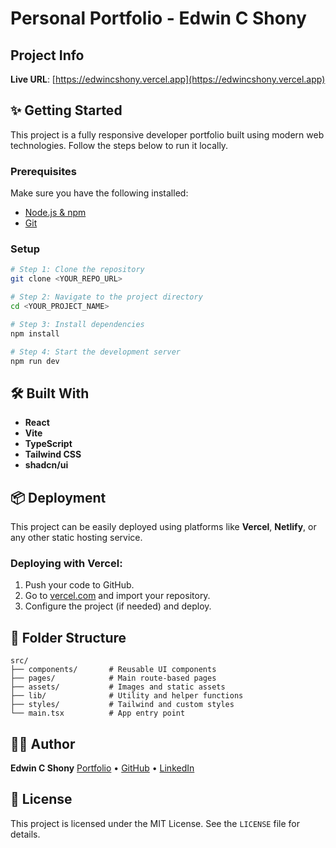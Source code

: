 # Personal Portfolio - Edwin C Shony

## Project Info

**Live URL**: [https://edwincshony.vercel.app](https://edwincshony.vercel.app)

## ✨ Getting Started

This project is a fully responsive developer portfolio built using modern web technologies. Follow the steps below to run it locally.

### Prerequisites

Make sure you have the following installed:

* [Node.js & npm](https://nodejs.org/)
* [Git](https://git-scm.com/)

### Setup

```bash
# Step 1: Clone the repository
git clone <YOUR_REPO_URL>

# Step 2: Navigate to the project directory
cd <YOUR_PROJECT_NAME>

# Step 3: Install dependencies
npm install

# Step 4: Start the development server
npm run dev
```

## 🛠️ Built With

* **React**
* **Vite**
* **TypeScript**
* **Tailwind CSS**
* **shadcn/ui**

## 📦 Deployment

This project can be easily deployed using platforms like **Vercel**, **Netlify**, or any other static hosting service.

### Deploying with Vercel:

1. Push your code to GitHub.
2. Go to [vercel.com](https://vercel.com) and import your repository.
3. Configure the project (if needed) and deploy.

## 📁 Folder Structure

```
src/
├── components/       # Reusable UI components
├── pages/            # Main route-based pages
├── assets/           # Images and static assets
├── lib/              # Utility and helper functions
├── styles/           # Tailwind and custom styles
└── main.tsx          # App entry point
```

## 🧑‍💻 Author

**Edwin C Shony**
[Portfolio](https://edwincshony.vercel.app) • [GitHub](https://github.com/EdwinShony) • [LinkedIn](https://linkedin.com/in/edwincshony)

## 📄 License

This project is licensed under the MIT License. See the `LICENSE` file for details.
